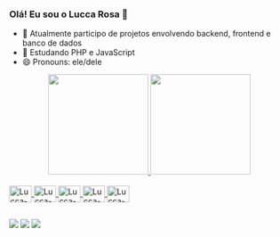 ### Olá! Eu sou o Lucca Rosa 👋

<!--
**luccarosaa/luccarosaa** is a ✨ _special_ ✨ repository because its `README.md` (this file) appears on your GitHub profile.

Here are some ideas to get you started: -->

- 🔭 Atualmente participo de projetos envolvendo backend, frontend e banco de dados
- 🌱 Estudando PHP e JavaScript
- 😄 Pronouns: ele/dele

<div align="center">
  <a href="https://github.com/luccarosaa">
  <img height="180em" src="https://github-readme-stats.vercel.app/api?username=luccarosaa&show_icons=true&theme=dark&include_all_commits=true&count_private=true"/>
  <img height="180em" src="https://github-readme-stats.vercel.app/api/top-langs/?username=luccarosaa&layout=compact&langs_count=7&theme=dark"/>
</div>
  
<div style="display: inline_block"><br>
  <img align="center" alt="Lucca-HTML" height="30" width="40" src="https://cdn.jsdelivr.net/gh/devicons/devicon/icons/html5/html5-original.svg">
  <img align="center" alt="Lucca-CSS" height="30" width="40" src="https://cdn.jsdelivr.net/gh/devicons/devicon/icons/css3/css3-original.svg">
  <img align="center" alt="Lucca-Js" height="30" width="40" src="https://cdn.jsdelivr.net/gh/devicons/devicon/icons/javascript/javascript-original.svg">
  <img align="center" alt="Lucca-PHP" height="30" width="40" src="https://cdn.jsdelivr.net/gh/devicons/devicon/icons/php/php-original.svg">
  <img align="center" alt="Lucca-MySQL" height="30" width="40" src="https://cdn.jsdelivr.net/gh/devicons/devicon/icons/mysql/mysql-original.svg">
</div>
  
##
 
<div> 
  <a href="https://instagram.com/luccarosaa" target="_blank"><img src="https://img.shields.io/badge/-Instagram-%23E4405F?style=for-the-badge&logo=instagram&logoColor=white" target="_blank"></a>
 	<a href = "mailto:luccaroosa12@gmail.com"><img src="https://img.shields.io/badge/-Gmail-%23333?style=for-the-badge&logo=gmail&logoColor=white" target="_blank"></a>
  <a href="https://www.linkedin.com/in/luccarosaa" target="_blank"><img src="https://img.shields.io/badge/-LinkedIn-%230077B5?style=for-the-badge&logo=linkedin&logoColor=white" target="_blank"></a> 
</div>
